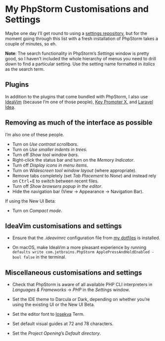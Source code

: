 <!---
  # This file is distributed under the Creative Commons Attribution 4.0
  # International License. To view a copy of this license, please visit
  # <http://creativecommons.org/licenses/by/4.0/>.

  collections:
    - 'jetbrains-ides'
    - 'notes'
  twigTemplate: .templates/base-note.html.twig
--->

My PhpStorm Customisations and Settings
=======================================

Maybe one day I’ll get round to using a [settings repository][], but for
the moment going through this list with a fresh installation of PhpStorm
takes a couple of minutes, so eh.

**Note**: The search functionality in PhpStorm’s *Settings* window is
pretty good, so I haven’t included the whole hierarchy of menus you need
to drill down to find a particular setting. Use the setting name
formatted in *italics* as the search term.

  [settings repository]: <https://www.jetbrains.com/help/phpstorm/settings-tools-settings-repository.html>


## Plugins

In addition to the plugins that come bundled with PhpStorm, I also use
[IdeaVim][] (because I’m one of those people), [Key Promoter X][], and
[Laravel Idea][].

  [IdeaVim]: <https://github.com/JetBrains/ideavim>
  [Key Promoter X]: <https://plugins.jetbrains.com/plugin/9792-key-promoter-x>
  [Laravel Idea]: <https://plugins.jetbrains.com/plugin/13441-laravel-idea>


## Removing as much of the interface as possible

I’m also one of these people.

- Turn on *Use contrast scrollbars*.
- Turn on *Use smaller indents in trees*.
- Turn off *Show tool window bars*.
- Right-click the status bar and turn on the *Memory Indicator*.
- Turn off *Display icons in menu items*.
- Turn on *Widescreen tool window layout* (where appropriate).
- Remove tabs completely (set *Tab Placement* to *None*) and instead
  rely on <kbd>Ctrl</kbd>+<kbd>E</kbd> to switch between recent files.
- Turn off *Show browsers popup in the editor*.
- Hide the navigation bar (<span class="os-menu-item">View</span> →
  <span class="os-menu-item">Appearance</span> →
  <span class="os-menu-item">Navigation Bar</span>).

If using the New UI Beta:

- Turn on *Compact mode*.


## IdeaVim customisations and settings

- Ensure that the *.ideavimrc* configuration file from [my dotfiles][]
  is installed.
- On macOS, make IdeaVim a more pleasant experience by running
  `defaults write com.jetbrains.PhpStorm ApplePressAndHoldEnabled -bool false`
  in the terminal.

  [my dotfiles]: <https://www.robotinaponcho.net/git/#toolbox>


## Miscellaneous customisations and settings

- Check that PhpStorm is aware of all available PHP CLI interpreters in
  *Languages & Frameworks* → *PHP* in the *Settings* window.
- Set the IDE theme to Darcula or Dark, depending on whether you’re
  using the existing UI or the New UI Beta.
- Set the editor font to [Iosekva][] Term.
- Set default visual guides at 72 and 78 characters.
- Set the *Project Opening*’s *Default directory*.

  [Iosekva]: <https://typeof.net/Iosevka/>
